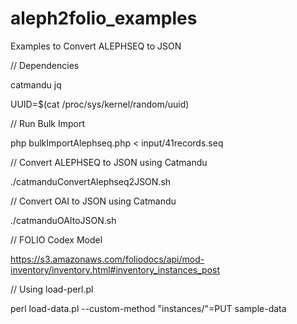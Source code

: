 # aleph2folio_examples
Examples to Convert ALEPHSEQ to JSON

// Dependencies

catmandu
jq

UUID=$(cat /proc/sys/kernel/random/uuid)


// Run Bulk Import

php bulkImportAlephseq.php < input/41records.seq


// Convert ALEPHSEQ to JSON using Catmandu

./catmanduConvertAlephseq2JSON.sh

// Convert OAI to JSON using Catmandu

./catmanduOAItoJSON.sh

// FOLIO Codex Model 

https://s3.amazonaws.com/foliodocs/api/mod-inventory/inventory.html#inventory_instances_post



// Using load-perl.pl

perl load-data.pl --custom-method "instances/"=PUT sample-data